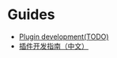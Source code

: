 # Guides
+ [Plugin development(TODO)](https://github.com/yudachi/poi/blob/master/docs/plugin.md)
+ [插件开发指南（中文）](https://github.com/yudachi/poi/blob/master/docs/plugin-cn.md)

